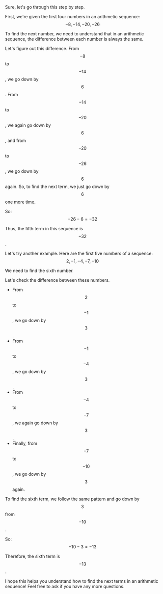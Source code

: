 Sure, let's go through this step by step.

First, we're given the first four numbers in an arithmetic sequence: 
$$-8, -14, -20, -26$$

To find the next number, we need to understand that in an arithmetic sequence, the difference between each number is always the same. 

Let's figure out this difference. From $$-8$$ to $$-14$$, we go down by $$6$$. From $$-14$$ to $$-20$$, we again go down by $$6$$, and from $$-20$$ to $$-26$$, we go down by $$6$$ again. So, to find the next term, we just go down by $$6$$ one more time. 

So:
$$-26 - 6 = -32$$

Thus, the fifth term in this sequence is $$-32$$.

Let's try another example. Here are the first five numbers of a sequence:
$$2, -1, -4, -7, -10$$

We need to find the sixth number.

Let's check the difference between these numbers. 
- From $$2$$ to $$-1$$, we go down by $$3$$.
- From $$-1$$ to $$-4$$, we go down by $$3$$.
- From $$-4$$ to $$-7$$, we again go down by $$3$$.
- Finally, from $$-7$$ to $$-10$$, we go down by $$3$$ again.

To find the sixth term, we follow the same pattern and go down by $$3$$ from $$-10$$. 

So:
$$-10 - 3 = -13$$

Therefore, the sixth term is $$-13$$.

I hope this helps you understand how to find the next terms in an arithmetic sequence! Feel free to ask if you have any more questions.